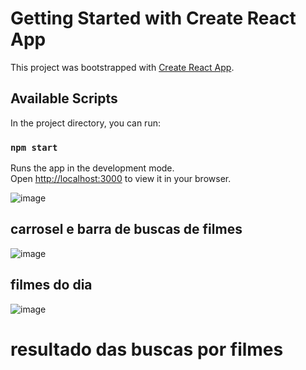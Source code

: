 # Getting Started with Create React App

This project was bootstrapped with [Create React App](https://github.com/facebook/create-react-app).

## Available Scripts

In the project directory, you can run:

### `npm start`

Runs the app in the development mode.\
Open [http://localhost:3000](http://localhost:3000) to view it in your browser.

![image](https://user-images.githubusercontent.com/106406844/233792029-40757af1-d823-4f4f-b9b7-bc78c478864d.png)

## carrosel e barra de buscas de filmes

![image](https://user-images.githubusercontent.com/106406844/233792073-dfcc34a5-c915-4ed6-aba1-4a922e6adac4.png)


## filmes do dia


![image](https://user-images.githubusercontent.com/106406844/233792149-abe40c7e-f4bc-4fe5-9d20-0f40bc353503.png)


# resultado das buscas por filmes  
